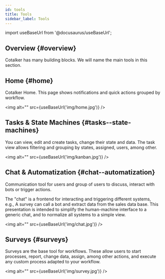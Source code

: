 ```yaml
---
id: tools
title: Tools
sidebar_label: Tools
---
```

import useBaseUrl from '@docusaurus/useBaseUrl'; 

## Overview {#overview}

Cotalker has many building blocks. We will name the main tools in this section.

## Home {#home}

Cotalker Home. This page shows notifications and quick actions grouped by workflow.

<img alt="" src={useBaseUrl('img/home.jpg')} />

## Tasks & State Machines {#tasks--state-machines}

You can view, edit and create tasks, change their state and data. The task view allows filtering and grouping by states, assigned, users, among other.

<img alt="" src={useBaseUrl('img/kanban.jpg')} />

## Chat & Automatization {#chat--automatization}

Communication tool for users and group of users to discuss, interact with bots or trigger actions. 

The "chat" is a frontend for interacting and triggering different systems, e.g., A survey can call a bot and extract data from the sales data base.
This presentation is intended to simplify the human-machine interface to a generic chat, and to normalize all systems to a simple view.

<img alt="" src={useBaseUrl('img/chat.jpg')} />

## Surveys {#surveys}

Surveys are the base tool for workflows. These allow users to start processes, report, change data, assign, among other actions, and execute any custom process adapted to your workflow.

<img alt="" src={useBaseUrl('img/survey.jpg')} />
